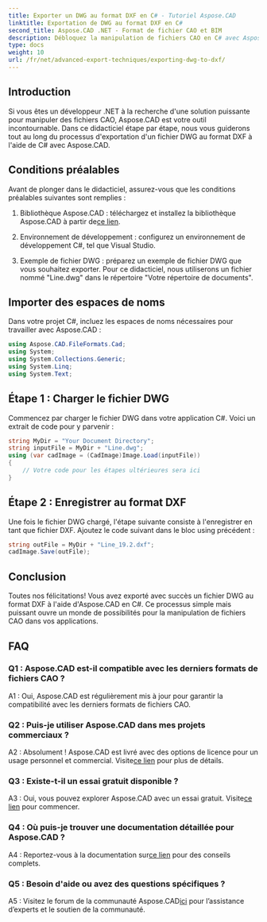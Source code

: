 ```yaml
---
title: Exporter un DWG au format DXF en C# - Tutoriel Aspose.CAD
linktitle: Exportation de DWG au format DXF en C#
second_title: Aspose.CAD .NET - Format de fichier CAO et BIM
description: Débloquez la manipulation de fichiers CAO en C# avec Aspose.CAD. Apprenez à exporter DWG vers DXF sans effort. Suivez notre guide étape par étape pour une intégration transparente.
type: docs
weight: 10
url: /fr/net/advanced-export-techniques/exporting-dwg-to-dxf/
---
```

## Introduction

Si vous êtes un développeur .NET à la recherche d'une solution puissante pour manipuler des fichiers CAO, Aspose.CAD est votre outil incontournable. Dans ce didacticiel étape par étape, nous vous guiderons tout au long du processus d'exportation d'un fichier DWG au format DXF à l'aide de C# avec Aspose.CAD.

## Conditions préalables

Avant de plonger dans le didacticiel, assurez-vous que les conditions préalables suivantes sont remplies :

1. Bibliothèque Aspose.CAD : téléchargez et installez la bibliothèque Aspose.CAD à partir de[ce lien](https://releases.aspose.com/cad/net/).

2. Environnement de développement : configurez un environnement de développement C#, tel que Visual Studio.

3. Exemple de fichier DWG : préparez un exemple de fichier DWG que vous souhaitez exporter. Pour ce didacticiel, nous utiliserons un fichier nommé "Line.dwg" dans le répertoire "Votre répertoire de documents".

## Importer des espaces de noms

Dans votre projet C#, incluez les espaces de noms nécessaires pour travailler avec Aspose.CAD :

```csharp
using Aspose.CAD.FileFormats.Cad;
using System;
using System.Collections.Generic;
using System.Linq;
using System.Text;
```

## Étape 1 : Charger le fichier DWG

Commencez par charger le fichier DWG dans votre application C#. Voici un extrait de code pour y parvenir :

```csharp
string MyDir = "Your Document Directory";
string inputFile = MyDir + "Line.dwg";
using (var cadImage = (CadImage)Image.Load(inputFile))
{
    // Votre code pour les étapes ultérieures sera ici
}
```

## Étape 2 : Enregistrer au format DXF

Une fois le fichier DWG chargé, l'étape suivante consiste à l'enregistrer en tant que fichier DXF. Ajoutez le code suivant dans le bloc using précédent :

```csharp
string outFile = MyDir + "Line_19.2.dxf";
cadImage.Save(outFile);
```

## Conclusion

Toutes nos félicitations! Vous avez exporté avec succès un fichier DWG au format DXF à l'aide d'Aspose.CAD en C#. Ce processus simple mais puissant ouvre un monde de possibilités pour la manipulation de fichiers CAO dans vos applications.

## FAQ

### Q1 : Aspose.CAD est-il compatible avec les derniers formats de fichiers CAO ?

A1 : Oui, Aspose.CAD est régulièrement mis à jour pour garantir la compatibilité avec les derniers formats de fichiers CAO.

### Q2 : Puis-je utiliser Aspose.CAD dans mes projets commerciaux ?

 A2 : Absolument ! Aspose.CAD est livré avec des options de licence pour un usage personnel et commercial. Visite[ce lien](https://purchase.aspose.com/buy) pour plus de détails.

### Q3 : Existe-t-il un essai gratuit disponible ?

 A3 : Oui, vous pouvez explorer Aspose.CAD avec un essai gratuit. Visite[ce lien](https://releases.aspose.com/) pour commencer.

### Q4 : Où puis-je trouver une documentation détaillée pour Aspose.CAD ?

 A4 : Reportez-vous à la documentation sur[ce lien](https://reference.aspose.com/cad/net/) pour des conseils complets.

### Q5 : Besoin d'aide ou avez des questions spécifiques ?

 A5 : Visitez le forum de la communauté Aspose.CAD[ici](https://forum.aspose.com/c/cad/19) pour l’assistance d’experts et le soutien de la communauté.